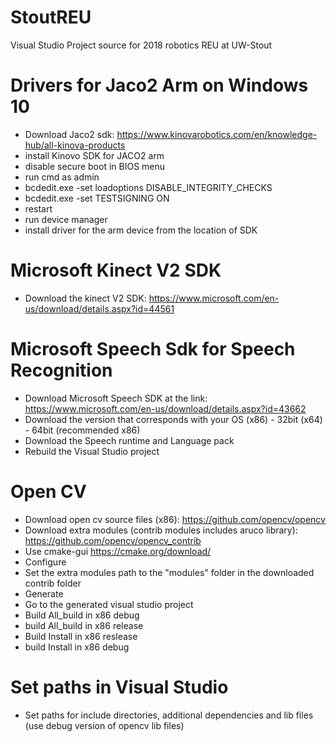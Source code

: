 # StoutREU
Visual Studio Project source for 2018 robotics REU at UW-Stout

# Drivers for Jaco2 Arm on Windows 10
* Download Jaco2 sdk: https://www.kinovarobotics.com/en/knowledge-hub/all-kinova-products
* install Kinovo SDK for JACO2 arm
* disable secure boot in BIOS menu
* run cmd as admin
* bcdedit.exe -set loadoptions DISABLE_INTEGRITY_CHECKS
* bcdedit.exe -set TESTSIGNING ON
* restart
* run device manager
* install driver for the arm device from the location of SDK

# Microsoft Kinect V2 SDK
* Download the kinect V2 SDK: https://www.microsoft.com/en-us/download/details.aspx?id=44561

# Microsoft Speech Sdk for Speech Recognition
* Download Microsoft Speech SDK at the link: https://www.microsoft.com/en-us/download/details.aspx?id=43662
* Download the version that corresponds with your OS (x86) - 32bit (x64) - 64bit (recommended x86)
* Download the Speech runtime and Language pack
* Rebuild the Visual Studio project

# Open CV
* Download open cv source files (x86): https://github.com/opencv/opencv
* Download extra modules (contrib modules includes aruco library): https://github.com/opencv/opencv_contrib
* Use cmake-gui https://cmake.org/download/
* Configure
* Set the extra modules path to the "modules" folder in the downloaded contrib folder
* Generate
* Go to the generated visual studio project
* Build All_build in x86 debug
* build All_build in x86 release
* Build Install in x86 reslease
* build Install in x86 debug

# Set paths in Visual Studio
* Set paths for include directories, additional dependencies and lib files (use debug version of opencv lib files)
